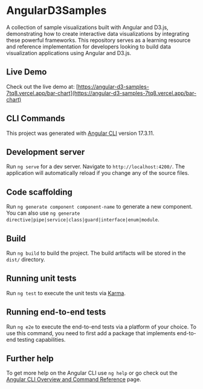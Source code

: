 # AngularD3Samples

A collection of sample visualizations built with Angular and D3.js, demonstrating how to create interactive data visualizations by integrating these powerful frameworks. This repository serves as a learning resource and reference implementation for developers looking to build data visualization applications using Angular and D3.js.

## Live Demo
Check out the live demo at: [https://angular-d3-samples-7tq8.vercel.app/bar-chart](https://angular-d3-samples-7tq8.vercel.app/bar-chart)

## CLI Commands

This project was generated with [Angular CLI](https://github.com/angular/angular-cli) version 17.3.11.

## Development server

Run `ng serve` for a dev server. Navigate to `http://localhost:4200/`. The application will automatically reload if you change any of the source files.

## Code scaffolding

Run `ng generate component component-name` to generate a new component. You can also use `ng generate directive|pipe|service|class|guard|interface|enum|module`.

## Build

Run `ng build` to build the project. The build artifacts will be stored in the `dist/` directory.

## Running unit tests

Run `ng test` to execute the unit tests via [Karma](https://karma-runner.github.io).

## Running end-to-end tests

Run `ng e2e` to execute the end-to-end tests via a platform of your choice. To use this command, you need to first add a package that implements end-to-end testing capabilities.

## Further help

To get more help on the Angular CLI use `ng help` or go check out the [Angular CLI Overview and Command Reference](https://angular.io/cli) page.
